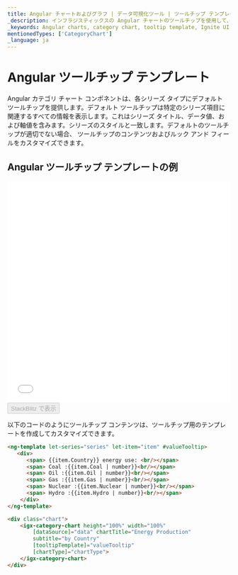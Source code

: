 ```yaml
---
title: Angular チャートおよびグラフ | データ可視化ツール | ツールチップ テンプレート | インフラジスティックス
_description: インフラジスティックスの Angular チャートのツールチップを使用して、重要なデータを表示します。インフラジスティックスの Ignite UI for Angular グラフ チュートリアルを是非お試しください!
_keywords: Angular charts, category chart, tooltip template, Ignite UI for Angular, Infragistics, Angular チャート, カテゴリ チャート, ツールチップ テンプレート, インフラジスティックス
mentionedTypes: ['CategoryChart']
_language: ja
---
```


# Angular ツールチップ テンプレート

Angular カテゴリ チャート コンポネントは、各シリーズ タイプにデフォルト ツールチップを提供します。デフォルト ツールチップは特定のシリーズ項目に関連するすべての情報を表示します。これはシリーズ タイトル、データ値、および軸値を含みます。シリーズのスタイルと一致します。デフォルトのツールチップが適切でない場合、 ツールチップのコンテンツおよびルック アンド フィールをカスタマイズできます。

## Angular ツールチップ テンプレートの例

<div class="sample-container loading" style="height: 500px">
    <iframe id="category-chart-tooltip-template-iframe" src='{environment:dvDemosBaseUrl}/charts/category-chart-tooltip-template' width="100%" height="100%" seamless frameBorder="0" onload="onXPlatSampleIframeContentLoaded(this);" alt="Angular ツールチップ テンプレートの例"></iframe>
</div>
<div>
    <button data-localize="stackblitz" disabled class="stackblitz-btn"   data-iframe-id="category-chart-tooltip-template-iframe" data-demos-base-url="{environment:dvDemosBaseUrl}">StackBlitz で表示
    </button>


</div>

<div class="divider--half"></div>

以下のコードのようにツールチップ コンテンツは、ツールチップ用のテンプレートを作成してカスタマイズできます。

```html
<ng-template let-series="series" let-item="item" #valueTooltip>
   <div>
      <span> {{item.Country}} energy use: <br/></span>
      <span> Coal :{{item.Coal | number}}<br/></span>
      <span> Oil :{{item.Oil | number}}<br/></span>
      <span> Gas :{{item.Gas | number}}<br/></span>
      <span> Nuclear :{{item.Nuclear | number}}<br/></span>
      <span> Hydro :{{item.Hydro | number}}<br/></span>
    </div>
</ng-template>

<div class="chart">
    <igx-category-chart height="100%" width="100%"
        [dataSource]="data" chartTitle="Energy Production"
        subtitle="by Country"
        [tooltipTemplate]="valueTooltip"
        [chartType]="chartType">
    </igx-category-chart>
</div>
```
